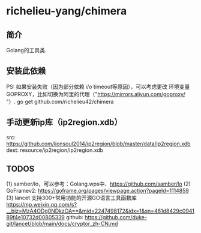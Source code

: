 # richelieu-yang/chimera

## 简介
Golang的工具类.

## 安装此依赖
PS: 如果安装失败（因为部分依赖 i/o timeout等原因），可以考虑更改
环境变量GOPROXY，比如切换为阿里的代理（"https://mirrors.aliyun.com/goproxy/ "）.
go get github.com/richelieu42/chimera

## 手动更新ip库（ip2region.xdb）
src:  https://github.com/lionsoul2014/ip2region/blob/master/data/ip2region.xdb
dest: resource/ip2region/ip2region.xdb

## TODOS
(1) samber/lo，可以参考：Golang.wps中、https://github.com/samber/lo
(2) GoFramev2: https://goframe.org/pages/viewpage.action?pageId=1114859
(3) lancet
    支持300+常用功能的开源GO语言工具函数库
        https://mp.weixin.qq.com/s?__biz=MzA4ODg0NDkzOA==&mid=2247498172&idx=1&sn=461d8429c094189f4e10732d00805339
    github: 
        https://github.com/duke-git/lancet/blob/main/docs/cryptor_zh-CN.md
